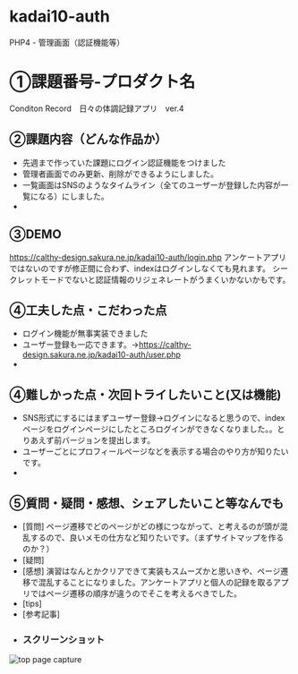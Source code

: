 # kadai10-auth
PHP4 - 管理画面（認証機能等）

# ①課題番号-プロダクト名
Conditon Record　日々の体調記録アプリ　ver.4

## ②課題内容（どんな作品か）
- 先週まで作っていた課題にログイン認証機能をつけました
- 管理者画面でのみ更新、削除ができるようにしました。
- 一覧画面はSNSのようなタイムライン（全てのユーザーが登録した内容が一覧になる）にしました。
- 
  
## ③DEMO
https://calthy-design.sakura.ne.jp/kadai10-auth/login.php
アンケートアプリではないのですが修正間に合わず、indexはログインしなくても見れます。
シークレットモードでないと認証情報のリジェネレートがうまくいかないかもです。

## ④工夫した点・こだわった点
- ログイン機能が無事実装できました
- ユーザー登録も一応できます。→https://calthy-design.sakura.ne.jp/kadai10-auth/user.php
- 

## ④難しかった点・次回トライしたいこと(又は機能)
- SNS形式にするにはまずユーザー登録→ログインになると思うので、indexページをログインページにしたところログインができなくなりました。。とりあえず前バージョンを提出します。
- ユーザーごとにプロフィールページなどを表示する場合のやり方が知りたいです。
- 

## ⑤質問・疑問・感想、シェアしたいこと等なんでも
- [質問] ページ遷移でどのページがどの様につながって、と考えるのが頭が混乱するので、良いメモの仕方など知りたいです。（まずサイトマップを作るのか？）
- [疑問] 
- [感想] 演習はなんとかクリアできて実装もスムーズかと思いきや、ページ遷移で混乱することになりました。アンケートアプリと個人の記録を取るアプリではページ遷移の順序が違うのでそこを考えるべきでした。
- [tips] 
- [参考記事] 
- ### スクリーンショット
![top page capture](top_image.png)
